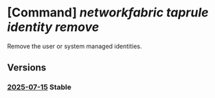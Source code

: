 # [Command] _networkfabric taprule identity remove_

Remove the user or system managed identities.

## Versions

### [2025-07-15](/Resources/mgmt-plane/L3N1YnNjcmlwdGlvbnMve30vcmVzb3VyY2Vncm91cHMve30vcHJvdmlkZXJzL21pY3Jvc29mdC5tYW5hZ2VkbmV0d29ya2ZhYnJpYy9uZXR3b3JrdGFwcnVsZXMve30=/2025-07-15.xml) **Stable**

<!-- mgmt-plane /subscriptions/{}/resourcegroups/{}/providers/microsoft.managednetworkfabric/networktaprules/{} 2025-07-15 identity -->
